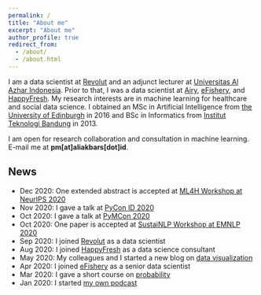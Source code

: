 ```yaml
---
permalink: /
title: "About me"
excerpt: "About me"
author_profile: true
redirect_from: 
  - /about/
  - /about.html
---
```


I am a data scientist at [Revolut](https://www.revolut.com/) and an adjunct lecturer at [Universitas Al Azhar Indonesia](https://uai.ac.id/). Prior to that, I was a data scientist at [Airy](https://www.airyrooms.com/), [eFishery](https://efishery.com/), and [HappyFresh](https://www.happyfresh.com/). My research interests are in machine learning for healthcare and social data science. I obtained an MSc in Artificial Intelligence from [the University of Edinburgh](https://www.ed.ac.uk/) in 2016 and BSc in Informatics from [Institut Teknologi Bandung](https://www.itb.ac.id/) in 2013.

I am open for research collaboration and consultation in machine learning. E-mail me at **pm[at]aliakbars[dot]id**.

## News

* Dec 2020: One extended abstract is accepted at [ML4H Workshop at NeurIPS 2020](https://ml4health.github.io/2020/pages/extended-abstracts.html)
* Nov 2020: I gave a talk at [PyCon ID 2020](https://pycon.id/speaker/ali-akbar-septiandri)
* Oct 2020: I gave a talk at [PyMCon 2020](https://pymc-devs.github.io/pymcon/)
* Oct 2020: One paper is accepted at [SustaiNLP Workshop at EMNLP 2020](https://www.aclweb.org/anthology/2020.sustainlp-1.1.pdf)
* Sep 2020: I joined [Revolut](https://www.revolut.com/) as a data scientist
* Aug 2020: I joined [HappyFresh](https://www.happyfresh.com/) as a data science consultant
* May 2020: My colleagues and I started a new blog on [data visualization](https://grafik.tentangdata.com/)
* Apr 2020: I joined [eFishery](https://efishery.com/) as a senior data scientist
* Mar 2020: I gave a short course on [probability](https://www.youtube.com/playlist?list=PLvLX5-kC2DXaUM8eB8vgBbhjtMCLmI3x2)
* Jan 2020: I started [my own podcast](https://open.spotify.com/show/68M1vH2k21fsTFibovdYWl?si=rdWYPbMETxa0nZlVxilJ8g)